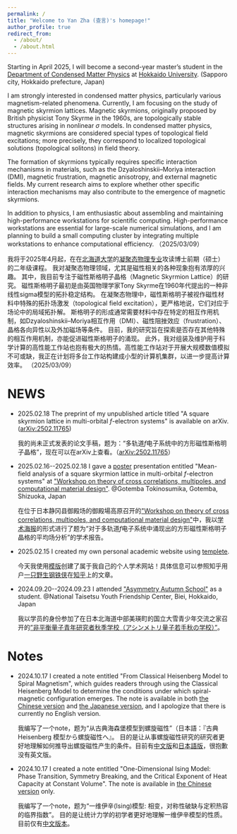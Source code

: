 ```yaml
---
permalink: /
title: "Welcome to Yan Zha (查言)'s homepage!"
author_profile: true
redirect_from: 
  - /about/
  - /about.html
---
```

Starting in April 2025, I will become a second-year master’s student in the [Department of Condensed Matter Physics](https://www2.sci.hokudai.ac.jp/gs/en/dcmp) at [Hokkaido University](https://www.global.hokudai.ac.jp/). (Sapporo city, Hokkaido prefecture, Japan) 

I am strongly interested in condensed matter physics, particularly various magnetism-related phenomena. 
Currently, I am focusing on the study of magnetic skyrmion lattices. 
Magnetic skyrmions, originally proposed by British physicist Tony Skyrme in the 1960s, are topologically stable structures arising in nonlinear $\sigma$ models. 
In condensed matter physics, magnetic skyrmions are considered special types of topological field excitations; more precisely, they correspond to localized topological solutions (topological solitons) in field theory.

The formation of skyrmions typically requires specific interaction mechanisms in materials, such as the Dzyaloshinskii–Moriya interaction (DMI), magnetic frustration, magnetic anisotropy, and external magnetic fields. 
My current research aims to explore whether other specific interaction mechanisms may also contribute to the emergence of magnetic skyrmions.

In addition to physics, I am enthusiastic about assembling and maintaining high-performance workstations for scientific computing. 
High-performance workstations are essential for large-scale numerical simulations, and I am planning to build a small computing cluster by integrating multiple workstations to enhance computational efficiency.
（2025/03/09）

我将于2025年4月起，在在[北海道大学](https://www.hokudai.ac.jp/)的[凝聚态物理专业](https://www2.sci.hokudai.ac.jp/gs/dcmp)攻读博士前期（硕士）的二年级课程。
我对凝聚态物理领域，尤其是磁性相关的各种现象抱有浓厚的兴趣。
其中，我目前专注于磁性斯格明子晶格（Magnetic Skyrmion Lattice）的研究。
磁性斯格明子最初是由英国物理学家Tony Skyrme在1960年代提出的一种非线性sigma模型的拓扑稳定结构。
在凝聚态物理中，磁性斯格明子被视作磁性材料中特殊的拓扑场激发（topological field excitation），更严格地说，它们对应于场论中的局域拓扑解。
斯格明子的形成通常需要材料中存在特定的相互作用机制，如Dzyaloshinskii–Moriya相互作用（DMI）、磁性阻挫效应（frustration）、晶格各向异性以及外加磁场等条件。
目前，我的研究旨在探索是否存在其他特殊的相互作用机制，亦能促进磁性斯格明子的涌现。
此外，我对组装及维护用于科学计算的高性能工作站也抱有极大的热情。高性能工作站对于开展大规模数值模拟不可或缺，我正在计划将多台工作站构建成小型的计算机集群，以进一步提高计算效率。
（2025/03/09）


NEWS
======
* 2025.02.18 The preprint of my unpublished article titled "A square skyrmion lattice in multi-orbital $f$-electron systems" is available on arXiv. ([arXiv:2502.11765](https://arxiv.org/abs/2502.11765))

  我的尚未正式发表的论文手稿，题为：“多轨道$f$电子系统中的方形磁性斯格明子晶格”，现在可以在arXiv上查看。（[arXiv:2502.11765](https://arxiv.org/abs/2502.11765)）

* 2025.02.16--2025.02.18 I gave a [poster](https://yzhacn.github.io/images/20250217_yzha_asymmetry.pdf) presentation entitled "Mean-field analysis of a square skyrmion lattice in multi-orbital $f$-electron systems" at ["Workshop on theory of cross correlations, multipoles, and
computational material design"](https://asymmetry.hiroshima-u.ac.jp/event/2532). @Gotemba Tokinosumika, Gotemba, Shizuoka, Japan

  在位于日本静冈县御殿场的御殿場高原召开的["Workshop on theory of cross correlations, multipoles, and computational material design"](https://asymmetry.hiroshima-u.ac.jp/event/2532)中，我以[学术海报](https://yzhacn.github.io/images/20250217_yzha_asymmetry.pdf)的形式进行了题为“对于多轨道$f$电子系统中涌现出的方形磁性斯格明子晶格的平均场分析”的学术报告。

* 2025.02.15 I created my own personal academic website using [templete](https://github.com/academicpages/academicpages.github.io).

  今天我使用[模版](https://github.com/academicpages/academicpages.github.io)创建了属于我自己的个人学术网站！具体信息可以参照知乎用户[一只野生钢铁侠](https://www.zhihu.com/people/91-53-41-34)在[知乎](https://zhuanlan.zhihu.com/p/711554540)上的文章。

* 2024.09.20--2024.09.23 I attended ["Asymmetry Autumn School"](https://asymmetry.hiroshima-u.ac.jp/event/1097) as a student. @National Taisetsu Youth Friendship Center, Biei, Hokkaido, Japan

  我以学员的身份参加了在日本北海道中部美瑛町的国立大雪青少年交流之家召开的[”非平衡量子青年研究者秋季学校（アシンメトリ量子若手秋の学校）”](https://asymmetry.hiroshima-u.ac.jp/event/1097)。

Notes
======
* 2024.10.17 I created a note entitled "From Classical Heisenberg Model to Spiral Magnetism", which guides readers through using the Classical Heisenberg Model to determine the conditions under which spiral-magnetic configuration emerges. The note is available in both [the Chinese version](https://yzhacn.github.io/files/20241017_spiral.pdf) and [the Japanese version](https://yzhacn.github.io/files/20241017_spiral_ja.pdf), and I apologize that there is currently no English version.

  我编写了一个note，题为“从古典海森堡模型到螺旋磁性”（日本語：『古典 Heisenberg 模型から螺旋磁性へ』。
  目的是让从事螺旋磁性研究的研究者更好地理解如何推导出螺旋磁性产生的条件。目前有[中文版](https://yzhacn.github.io/files/20241017_spiral.pdf)和[日本語版](https://yzhacn.github.io/files/20241017_spiral_ja.pdf)，很抱歉没有英文版。

* 2024.10.17 I created a note entitled "One-Dimensional Ising Model: Phase Transition, Symmetry Breaking, and the Critical Exponent of Heat Capacity at Constant Volume". The note is available in [the Chinese version](https://yzhacn.github.io/files/20241017_ising.pdf) only.

  我编写了一个note，题为“一维伊辛(Ising)模型: 相变，对称性破缺与定积热容的临界指数”。
  目的是让统计力学的初学者更好地理解一维伊辛模型的性质。目前仅有[中文版本](https://yzhacn.github.io/files/20241017_ising.pdf)。
